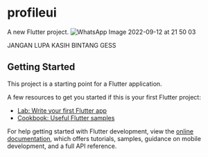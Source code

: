 # profileui

A new Flutter project.
![WhatsApp Image 2022-09-12 at 21 50 03](https://user-images.githubusercontent.com/96983802/189696342-de651871-71fe-419b-a1a1-b9003f64a959.jpeg)

JANGAN LUPA KASIH BINTANG GESS
## Getting Started

This project is a starting point for a Flutter application.

A few resources to get you started if this is your first Flutter project:

- [Lab: Write your first Flutter app](https://docs.flutter.dev/get-started/codelab)
- [Cookbook: Useful Flutter samples](https://docs.flutter.dev/cookbook)

For help getting started with Flutter development, view the
[online documentation](https://docs.flutter.dev/), which offers tutorials,
samples, guidance on mobile development, and a full API reference.

